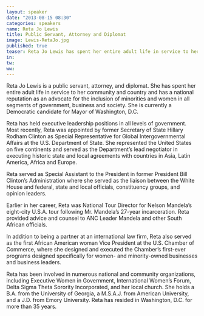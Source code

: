 ```yaml
---
layout: speaker
date: "2013-08-15 08:30"
categories: speakers
name: Reta Jo Lewis
title: Public Servant, Attorney and Diplomat
image: Lewis-RetaJo.jpg
published: true
teaser: Reta Jo Lewis has spent her entire adult life in service to her community and country.
in:
tw:
ww: 
---
```

Reta Jo Lewis is a public servant, attorney, and diplomat.  She has spent her entire adult life in service to her community and country and has a national reputation as an advocate for the inclusion of minorities and women in all segments of government, business and society.  She is currently a Democratic candidate for Mayor of Washington, D.C. 
 
Reta has held executive leadership positions in all levels of government.  Most recently, Reta was appointed by former Secretary of State Hillary Rodham Clinton as Special Representative for Global Intergovernmental Affairs at the U.S. Department of State.  She represented the United States on five continents and served as the Department’s lead negotiator in executing historic state and local agreements with countries in Asia, Latin America, Africa and Europe. 
 
Reta served as Special Assistant to the President in former President Bill Clinton’s Administration where she served as the liaison between the White House and federal, state and local officials, constituency groups, and opinion leaders. 
 
Earlier in her career, Reta was National Tour Director for Nelson Mandela’s eight-city U.S.A. tour following Mr. Mandela’s 27-year incarceration. Reta provided advice and counsel to ANC Leader Mandela and other South African officials. 
 
In addition to being a partner at an international law firm, Reta also served as the first African American woman Vice President at the U.S. Chamber of Commerce, where she designed and executed the Chamber’s first-ever programs designed specifically for women- and minority-owned businesses and business leaders.
 
Reta has been involved in numerous national and community organizations, including Executive Women in Government, International Women’s Forum, Delta Sigma Theta Sorority Incorporated, and her local church.  She holds a B.A. from the University of Georgia, a M.S.A.J. from American University, and a J.D. from Emory University.  Reta has resided in Washington, D.C. for more than 35 years. 
 
